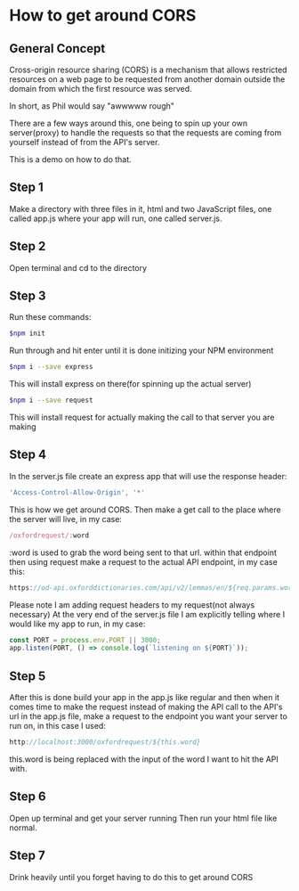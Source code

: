 # How to get around CORS

## General Concept
Cross-origin resource sharing (CORS) is a mechanism that allows restricted resources on a web page to be requested from another domain outside the domain from which the first resource was served.

In short, as Phil would say "awwwww rough"

There are a few ways around this, one being to spin up your own server(proxy) to handle the requests so that the requests are coming from yourself instead of from the API's server. 

This is a demo on how to do that.

## Step 1
Make a directory with three files in it, html and two JavaScript files, one called app.js where your app will run, one called server.js.

## Step 2
Open terminal and cd to the directory

## Step 3
Run these commands:
```bash 
$npm init
```
Run through and hit enter until it is done initizing your NPM environment
```bash 
$npm i --save express
```
This will install express on there(for spinning up the actual server)
```bash 
$npm i --save request
```
This will install request for actually making the call to that server you are making

## Step 4
In the server.js file create an express app that will use the response header: 
```JavaScript
'Access-Control-Allow-Origin', '*'
```
This is how we get around CORS. 
Then make a get call to the place where the server will live, in my case:
```Javascript
/oxfordrequest/:word
```
:word is used to grab the word being sent to that url.
within that endpoint then using request make a request to the actual API endpoint, in my case this:
```JavaScript
https://od-api.oxforddictionaries.com/api/v2/lemmas/en/${req.params.word}
```
Please note I am adding request headers to my request(not always necessary)
At the very end of the server.js file I am explicitly telling where I would like my app to run, in my case:
```Javascript
const PORT = process.env.PORT || 3000;
app.listen(PORT, () => console.log(`listening on ${PORT}`));
```

## Step 5
After this is done build your app in the app.js like regular and then when it comes time to make the request instead of making the API call to the API's url in the app.js file, make a request to the endpoint you want your server to run on, in this case I used:
```JavaScript
http://localhost:3000/oxfordrequest/${this.word}
```
this.word is being replaced with the input of the word I want to hit the API with. 

## Step 6
Open up terminal and get your server running
Then run your html file like normal.

## Step 7
Drink heavily until you forget having to do this to get around CORS